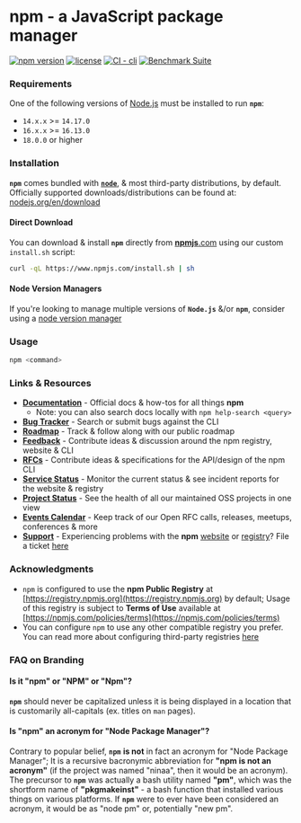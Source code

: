 # npm - a JavaScript package manager

[![npm version](https://img.shields.io/npm/v/npm.svg)](https://npm.im/npm)
[![license](https://img.shields.io/npm/l/npm.svg)](https://npm.im/npm)
[![CI - cli](https://github.com/npm/cli/actions/workflows/ci.yml/badge.svg)](https://github.com/npm/cli/actions/workflows/ci.yml)
[![Benchmark Suite](https://github.com/npm/cli/actions/workflows/benchmark.yml/badge.svg)](https://github.com/npm/cli/actions/workflows/benchmark.yml)

### Requirements

One of the following versions of [Node.js](https://nodejs.org/en/download/) must be installed to run **`npm`**:

* `14.x.x` >= `14.17.0`
* `16.x.x` >= `16.13.0`
* `18.0.0` or higher

### Installation

**`npm`** comes bundled with [**`node`**](https://nodejs.org/), & most third-party distributions, by default. Officially supported downloads/distributions can be found at: [nodejs.org/en/download](https://nodejs.org/en/download)

#### Direct Download

You can download & install **`npm`** directly from [**npmjs**.com](https://npmjs.com/) using our custom `install.sh` script:

```bash
curl -qL https://www.npmjs.com/install.sh | sh
```

#### Node Version Managers

If you're looking to manage multiple versions of **`Node.js`** &/or **`npm`**, consider using a [node version manager](https://github.com/search?q=node+version+manager+archived%3Afalse&type=repositories&ref=advsearch)

### Usage

```bash
npm <command>
```

### Links & Resources

* [**Documentation**](https://docs.npmjs.com/) - Official docs & how-tos for all things **npm**
    * Note: you can also search docs locally with `npm help-search <query>`
* [**Bug Tracker**](https://github.com/npm/cli/issues) - Search or submit bugs against the CLI
* [**Roadmap**](https://github.com/orgs/github/projects/4247/views/1?filterQuery=npm) - Track & follow along with our public roadmap
* [**Feedback**](https://github.com/npm/feedback) - Contribute ideas & discussion around the npm registry, website & CLI
* [**RFCs**](https://github.com/npm/rfcs) - Contribute ideas & specifications for the API/design of the npm CLI
* [**Service Status**](https://status.npmjs.org/) - Monitor the current status & see incident reports for the website & registry
* [**Project Status**](https://npm.github.io/statusboard/) - See the health of all our maintained OSS projects in one view
* [**Events Calendar**](https://calendar.google.com/calendar/u/0/embed?src=npmjs.com_oonluqt8oftrt0vmgrfbg6q6go@group.calendar.google.com) - Keep track of our Open RFC calls, releases, meetups, conferences & more
* [**Support**](https://www.npmjs.com/support) - Experiencing problems with the **npm** [website](https://npmjs.com) or [registry](https://registry.npmjs.org)? File a ticket [here](https://www.npmjs.com/support)

### Acknowledgments

* `npm` is configured to use the **npm Public Registry** at [https://registry.npmjs.org](https://registry.npmjs.org) by default; Usage of this registry is subject to **Terms of Use** available at [https://npmjs.com/policies/terms](https://npmjs.com/policies/terms)
* You can configure `npm` to use any other compatible registry you prefer. You can read more about configuring third-party registries [here](https://docs.npmjs.com/cli/v7/using-npm/registry)

### FAQ on Branding

#### Is it "npm" or "NPM" or "Npm"?

**`npm`** should never be capitalized unless it is being displayed in a location that is customarily all-capitals (ex. titles on `man` pages).

#### Is "npm" an acronym for "Node Package Manager"?

Contrary to popular belief, **`npm`** **is not** in fact an acronym for "Node Package Manager"; It is a recursive bacronymic abbreviation for **"npm is not an acronym"** (if the project was named "ninaa", then it would be an acronym). The precursor to **`npm`** was actually a bash utility named **"pm"**, which was the shortform name of **"pkgmakeinst"** - a bash function that installed various things on various platforms. If **`npm`** were to ever have been considered an acronym, it would be as "node pm" or, potentially "new pm".
